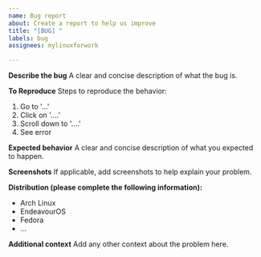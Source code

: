 ```yaml
---
name: Bug report
about: Create a report to help us improve
title: "[BUG] "
labels: bug
assignees: mylinuxforwork

---
```


**Describe the bug**
A clear and concise description of what the bug is.

**To Reproduce**
Steps to reproduce the behavior:
1. Go to '...'
2. Click on '....'
3. Scroll down to '....'
4. See error

**Expected behavior**
A clear and concise description of what you expected to happen.

**Screenshots**
If applicable, add screenshots to help explain your problem.

**Distribution (please complete the following information):**
 - Arch Linux
 - EndeavourOS
 - Fedora
 - ...

**Additional context**
Add any other context about the problem here.
